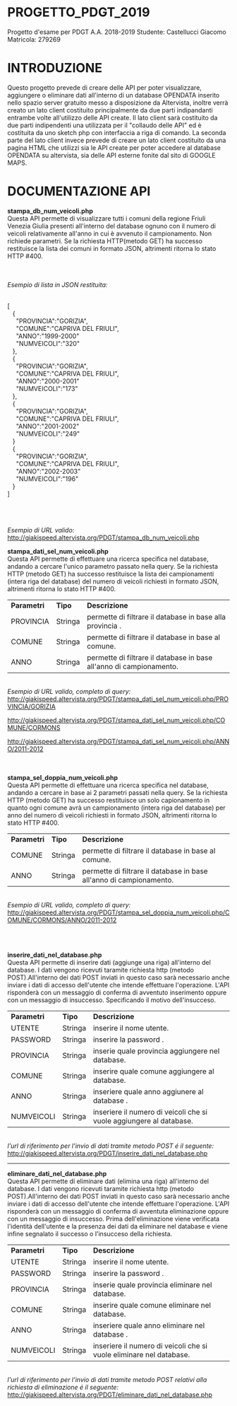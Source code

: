# PROGETTO_PDGT_2019
Progetto d'esame per PDGT A.A. 2018-2019
Studente: Castellucci    Giacomo Matricola: 279269

# INTRODUZIONE
Questo progetto prevede di creare delle API per poter visualizzare, aggiungere o eliminare dati all'interno di un database OPENDATA inserito nello spazio server gratuito messo a disposizione da Altervista, inoltre verrà creato un lato client costituito principalmente da due parti indipandanti entrambe volte all'utilizzo delle API create.
Il lato client sarà costituito da due parti indipendenti una utilizzata per il "collaudo delle API" ed è costituita da uno sketch php con interfaccia a riga di comando.
La seconda parte del lato client invece prevede di creare un lato client costituito da una pagina HTML che utilizzi sia le API create per poter accedere al database OPENDATA su altervista, sia delle API esterne fonite dal sito di GOOGLE MAPS.

# DOCUMENTAZIONE API
<strong>stampa_db_num_veicoli.php</strong> <br />
Questa API permette di visualizzare tutti i comuni della regione Friuli Venezia Giulia presenti all'interno del database ognuno con il numero di veicoli relativamente all'anno in cui è avvenuto il campionamento.
Non richiede parametri. Se la richiesta HTTP(metodo GET) ha successo restituisce la lista dei comuni in formato JSON, altrimenti ritorna lo stato HTTP #400.

<br /><br /><i>Esempio di lista in JSON restituita:</i><br /><br />

[<br />
 &nbsp;&nbsp;&nbsp;{<br />
 &nbsp;&nbsp;&nbsp;&nbsp;&nbsp;"PROVINCIA":"GORIZIA",<br />
 &nbsp;&nbsp;&nbsp;&nbsp;&nbsp;"COMUNE":"CAPRIVA DEL FRIULI",<br />
 &nbsp;&nbsp;&nbsp;&nbsp;&nbsp;"ANNO":"1999-2000"<br />
 &nbsp;&nbsp;&nbsp;&nbsp;&nbsp;"NUMVEICOLI":"320"<br />
 &nbsp;&nbsp;&nbsp;},<br />
 &nbsp;&nbsp;&nbsp;{<br />
 &nbsp;&nbsp;&nbsp;&nbsp;&nbsp;"PROVINCIA":"GORIZIA",<br />
 &nbsp;&nbsp;&nbsp;&nbsp;&nbsp;"COMUNE":"CAPRIVA DEL FRIULI",<br />
 &nbsp;&nbsp;&nbsp;&nbsp;&nbsp;"ANNO":"2000-2001"<br />
 &nbsp;&nbsp;&nbsp;&nbsp;&nbsp;"NUMVEICOLI":"173"<br />
 &nbsp;&nbsp;&nbsp;},<br />
 &nbsp;&nbsp;&nbsp;{<br />
&nbsp;&nbsp;&nbsp;&nbsp;&nbsp;"PROVINCIA":"GORIZIA",<br />
 &nbsp;&nbsp;&nbsp;&nbsp;&nbsp;"COMUNE":"CAPRIVA DEL FRIULI",<br />
 &nbsp;&nbsp;&nbsp;&nbsp;&nbsp;"ANNO":"2001-2002"<br />
 &nbsp;&nbsp;&nbsp;&nbsp;&nbsp;"NUMVEICOLI":"249"<br />
 &nbsp;&nbsp;&nbsp;}<br />
 &nbsp;&nbsp;&nbsp;{<br />
&nbsp;&nbsp;&nbsp;&nbsp;&nbsp;"PROVINCIA":"GORIZIA",<br />
 &nbsp;&nbsp;&nbsp;&nbsp;&nbsp;"COMUNE":"CAPRIVA DEL FRIULI",<br />
 &nbsp;&nbsp;&nbsp;&nbsp;&nbsp;"ANNO":"2002-2003"<br />
 &nbsp;&nbsp;&nbsp;&nbsp;&nbsp;"NUMVEICOLI":"196"<br />
 &nbsp;&nbsp;&nbsp;}<br />
]<br />

<br /><br />
<br /><i>Esempio di URL valido:</i><br />
http://giakispeed.altervista.org/PDGT/stampa_db_num_veicoli.php

<strong>stampa_dati_sel_num_veicoli.php</strong> <br />
Questa API permette di effettuare una ricerca specifica nel database, andando a cercare l'unico parametro passato nella query. Se la richiesta HTTP (metodo GET) ha successo restituisce la lista dei campionamenti (intera riga del database) del numero di veicoli richiesti in formato JSON, altrimenti ritorna lo stato HTTP #400.

<table>
  <tr>
    <td><b>Parametri</b></td>
    <td><b>Tipo</b></td>
    <td><b>Descrizione</b></td>
  </tr>
  <tr>
    <td>PROVINCIA</td>
    <td>Stringa</td>
    <td>permette di filtrare il database in base alla provincia .</td>
  </tr>
  <tr>
    <td>COMUNE</td>
    <td>Stringa</td>
    <td>permette di filtrare il database in base al comune.</td>
  </tr>
  <tr>
    <td>ANNO</td>
    <td>Stringa</td>
    <td>permette di filtrare il database in base all'anno di campionamento.</td>
  </tr>
</table>

<br /><i>Esempio di URL valido, completo di query:</i><br />
http://giakispeed.altervista.org/PDGT/stampa_dati_sel_num_veicoli.php/PROVINCIA/GORIZIA

http://giakispeed.altervista.org/PDGT/stampa_dati_sel_num_veicoli.php/COMUNE/CORMONS

http://giakispeed.altervista.org/PDGT/stampa_dati_sel_num_veicoli.php/ANNO/2011-2012

<br /><br />
<strong>stampa_sel_doppia_num_veicoli.php</strong> <br />
Questa API permette di effettuare una ricerca specifica nel database, andando a cercare in base ai 2 parametri passati nella query. Se la richiesta HTTP (metodo GET) ha successo restituisce un solo capionamento in quanto ogni comune avrà un campionamento (intera riga del database) per anno del numero di veicoli richiesti in formato JSON, altrimenti ritorna lo stato HTTP #400.

<table>
  <tr>
    <td><b>Parametri</b></td>
    <td><b>Tipo</b></td>
    <td><b>Descrizione</b></td>
  </tr>
  <tr>
    <td>COMUNE</td>
    <td>Stringa</td>
    <td>permette di filtrare il database in base al comune.</td>
  </tr>
  <tr>
    <td>ANNO</td>
    <td>Stringa</td>
    <td>permette di filtrare il database in base all'anno di campionamento.</td>
  </tr>
</table>

<br /><i>Esempio di URL valido, completo di query:</i><br />
http://giakispeed.altervista.org/PDGT/stampa_sel_doppia_num_veicoli.php/COMUNE/CORMONS/ANNO/2011-2012


<br /><br />

<strong>inserire_dati_nel_database.php</strong> <br />
Questa API permette di inserire dati (aggiunge una riga) all'interno del database. I dati vengono ricevuti taramite richiesta http (metodo POST).All'interno dei dati POST inviati in questo caso sarà necessario anche inviare i dati di accesso dell'utente che intende effettuare l'operazione. L'API risponderà con un messaggio di conferma di avventuto inserimento oppure con un messaggio di insuccesso. Specificando il motivo dell'insucceso.

<table>
  <tr>
    <td><b>Parametri</b></td>
    <td><b>Tipo</b></td>
    <td><b>Descrizione</b></td>
  </tr>
 <tr>
    <td>UTENTE</td>
    <td>Stringa</td>
    <td>inserire il nome utente.</td>
  </tr>
 <tr>
    <td>PASSWORD</td>
    <td>Stringa</td>
    <td>inserire la password .</td>
  </tr>
  <tr>
    <td>PROVINCIA</td>
    <td>Stringa</td>
    <td>inserie quale provincia aggiungere nel database.</td>
  </tr>
  <tr>
    <td>COMUNE</td>
    <td>Stringa</td>
    <td>inserire quale comune aggiungere al database.</td>
  </tr>
  <tr>
    <td>ANNO</td>
    <td>Stringa</td>
    <td>inseriere quale anno aggiunere al database .</td>
   
  </tr>
  <tr>
    <td>NUMVEICOLI</td>
    <td>Stringa</td>
    <td>inseriere il numero di veicoli che si vuole aggiungere al database.</td>
  
  </tr>
  
  
</table>

<br /><i>l'url di riferimento per l'invio di dati tramite metodo POST é il seguente:</i><br />
http://giakispeed.altervista.org/PDGT/inserire_dati_nel_database.php

*****

<strong>eliminare_dati_nel_database.php</strong> <br />
Questa API permette di eliminare dati (elimina una riga) all'interno del database. I dati vengono ricevuti taramite richiesta http (metodo POST).All'interno dei dati POST inviati in questo caso sarà necessario anche inviare i dati di accesso dell'utente che intende effettuare l'operazione. L'API risponderà con un messaggio di conferma di avventuta eliminazione oppure con un messaggio di insuccesso. Prima dell'eliminazione viene verificata l'identità dell'utente e la presenza dei dati da eliminare nel database e viene infine segnalato il successo o l'insucceso della richiesta.

<table>
  <tr>
    <td><b>Parametri</b></td>
    <td><b>Tipo</b></td>
    <td><b>Descrizione</b></td>
  </tr>
 <tr>
    <td>UTENTE</td>
    <td>Stringa</td>
    <td>inserire il nome utente.</td>
  </tr>
 <tr>
    <td>PASSWORD</td>
    <td>Stringa</td>
    <td>inserire la password .</td>
  </tr>
  <tr>
    <td>PROVINCIA</td>
    <td>Stringa</td>
    <td>inserie quale provincia eliminare nel database.</td>
  </tr>
  <tr>
    <td>COMUNE</td>
    <td>Stringa</td>
    <td>inserire quale comune eliminare nel database.</td>
  </tr>
  <tr>
    <td>ANNO</td>
    <td>Stringa</td>
    <td>inseriere quale anno eliminare nel database .</td>
   
  </tr>
  <tr>
    <td>NUMVEICOLI</td>
    <td>Stringa</td>
    <td>inseriere il numero di veicoli che si vuole eliminare nel database.</td>
  
  </tr>
  
  
</table>

<br /><i>l'url di riferimento per l'invio di dati tramite metodo POST relativi alla richiesta di eliminazione é il seguente:</i><br />
http://giakispeed.altervista.org/PDGT/eliminare_dati_nel_database.php
